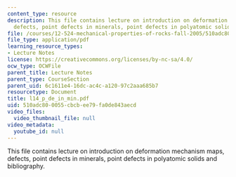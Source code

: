 ```yaml
---
content_type: resource
description: This file contains lecture on introduction on deformation mechanism maps,
  defects, point defects in minerals, point defects in polyatomic solids and bibliography.
file: /courses/12-524-mechanical-properties-of-rocks-fall-2005/510adc800055cbcbee79fa0de843aecd_l14_p_de_in_min.pdf
file_type: application/pdf
learning_resource_types:
- Lecture Notes
license: https://creativecommons.org/licenses/by-nc-sa/4.0/
ocw_type: OCWFile
parent_title: Lecture Notes
parent_type: CourseSection
parent_uid: 6c1611e4-16dc-ac4c-a120-97c2aaa685b7
resourcetype: Document
title: l14_p_de_in_min.pdf
uid: 510adc80-0055-cbcb-ee79-fa0de843aecd
video_files:
  video_thumbnail_file: null
video_metadata:
  youtube_id: null
---
```

This file contains lecture on introduction on deformation mechanism maps, defects, point defects in minerals, point defects in polyatomic solids and bibliography.